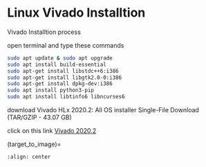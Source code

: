 # Linux Vivado Installtion
Vivado Installtion process

open terminal and type these commands
```bash
sudo apt update & sudo apt upgrade
sudo apt install build-essential
sudo apt-get install libstdc++6:i386
sudo apt-get install libgtk2.0-0:i386
sudo apt-get install dpkg-dev:i386
sudo apt install python3-pip
sudo apt install libtinfo6 libncurses6
```

download Vivado HLx 2020.2: All OS installer Single-File Download (TAR/GZIP - 43.07 GB)


click on this link [Vivado 2020.2](https://www.xilinx.com/support/download/index.html/content/xilinx/en/downloadNav/vivado-design-tools/archive.html)

(target_to_image)=
```{figure} ./images/img1.png
:align: center
```


